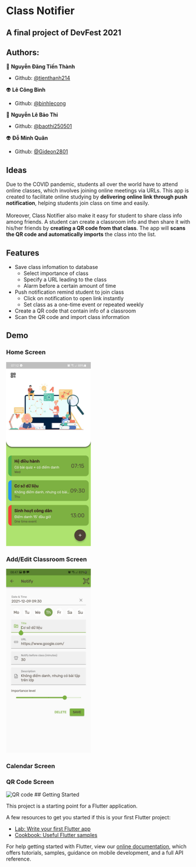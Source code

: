 # Class Notifier

A final project of DevFest 2021
-----------------------------------------

## Authors:
🧑 **Nguyễn Đăng Tiến Thành**
- Github: [@tienthanh214](https://github.com/tienthanh214)

👽 **Lê Công Bình**
- Github: [@binhlecong](https://github.com/binhlecong)

👧 **Nguyễn Lê Bảo Thi**
- Github: [@baothi250501](https://github.com/baothi250501)

👽 **Đỗ Minh Quân**
- Github: [@Gideon2801](https://github.com/Gideon2801)

## Ideas
Due to the COVID pandemic, students all over the world have to attend online classes, which involves joining online meetings via URLs. This app is created to facilitate online studying by **delivering online link through push notification**, helping students join class on time and easily.<br><br>
Moreover, Class Notifier also make it easy for student to share class info among friends. A student can create a classroom info and then share it with his/her friends by **creating a QR code from that class**. The app will **scans the QR code and automatically imports** the class into the list.

## Features
- Save class infomation to database
    - Select importance of class
    - Specify a URL leading to the class
    - Alarm before a certain amount of time
- Push notification remind student to join class
    - Click on notification to open link instantly
    - Set class as a one-time event or repeated weekly
- Create a QR code that contain info of a classroom
- Scan the QR code and import class information

## Demo

### Home Screen
<img src="./readme_assets/demo_homepage.jpg" height=500 />

### Add/Edit Classroom Screen
<img src="./readme_assets/demo_classroompage.jpg" height=500 />

### Calendar Screen

### QR Code Screen
<img src="./readme_assets/demo_qr.gif" alt="QR code" height=500>
## Getting Started

This project is a starting point for a Flutter application.

A few resources to get you started if this is your first Flutter project:

- [Lab: Write your first Flutter app](https://flutter.dev/docs/get-started/codelab)
- [Cookbook: Useful Flutter samples](https://flutter.dev/docs/cookbook)

For help getting started with Flutter, view our
[online documentation](https://flutter.dev/docs), which offers tutorials,
samples, guidance on mobile development, and a full API reference.
